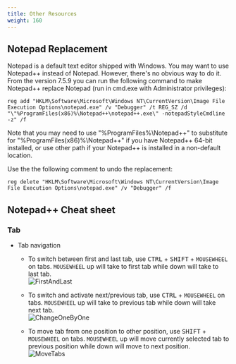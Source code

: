 ```yaml
---
title: Other Resources
weight: 160
---
```



## Notepad Replacement
Notepad is a default text editor shipped with Windows. You may want to use Notepad++ instead of Notepad. However, there's no obvious way to do it.
From the version 7.5.9 you can run the following command to make Notepad++ replace Notepad (run in cmd.exe with Administrator privileges):

```batch
reg add "HKLM\Software\Microsoft\Windows NT\CurrentVersion\Image File Execution Options\notepad.exe" /v "Debugger" /t REG_SZ /d "\"%ProgramFiles(x86)%\Notepad++\notepad++.exe\" -notepadStyleCmdline -z" /f
```

Note that you may need to use "%ProgramFiles%\Notepad++\" to substitute for "%ProgramFiles(x86)%\Notepad++\" if you have Notepad++ 64-bit installed, or use other path if your Notepad++ is installed in a non-default location.


Use the the following comment to undo the replacement:
```batch
reg delete "HKLM\Software\Microsoft\Windows NT\CurrentVersion\Image File Execution Options\notepad.exe" /v "Debugger" /f
```
## Notepad++ Cheat sheet
### Tab
- Tab navigation
  - To switch between first and last tab, use <kbd>CTRL</kbd> + <kbd>SHIFT</kbd> + ```MOUSEWHEEL``` on tabs. ```MOUSEWHEEL``` up will take to first tab while down will take to last tab.  
  ![FirstAndLast](https://user-images.githubusercontent.com/14791461/35479755-b37a09fc-0424-11e8-9a5c-905bf18b957e.gif)
  
  
  - To switch and activate next/previous tab, use <kbd>CTRL</kbd> + ```MOUSEWHEEL``` on tabs. ```MOUSEWHEEL``` up will take to previous tab while down will take next tab.  
  ![ChangeOneByOne](https://user-images.githubusercontent.com/14791461/66017375-31cc3680-e4f8-11e9-8e05-b93b7adc7981.gif)
  
  
  - To move tab from one position to other position, use <kbd>SHIFT</kbd> + ```MOUSEWHEEL``` on tabs. ```MOUSEWHEEL``` up will move currently selected tab to previous position while down will move to next position.  
  ![MoveTabs](https://user-images.githubusercontent.com/14791461/66017596-1b72aa80-e4f9-11e9-9ff0-87632415bd91.gif)
  
